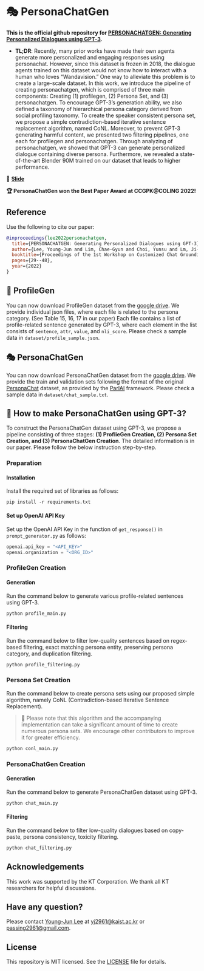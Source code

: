 # 🎭 PersonaChatGen

**This is the official github repository for [PERSONACHATGEN: Generating Personalized Dialogues using GPT-3](https://aclanthology.org/2022.ccgpk-1.4/).**

- **TL;DR**: Recently, many prior works have made their own agents generate more personalized and engaging responses using personachat. However, since this dataset is frozen in 2018, the dialogue agents trained on this dataset would not know how to interact with a human who loves “Wandavision.” One way to alleviate this problem is to create a large-scale dataset. In this work, we introduce the pipeline of creating personachatgen, which is comprised of three main components: Creating (1) profilegen, (2) Persona Set, and (3) personachatgen. To encourage GPT-3’s generation ability, we also defined a taxonomy of hierarchical persona category derived from social profiling taxonomy. To create the speaker consistent persona set, we propose a simple contradiction-based iterative sentence replacement algorithm, named CoNL. Moreover, to prevent GPT-3 generating harmful content, we presented two filtering pipelines, one each for profilegen and personachatgen. Through analyzing of personachatgen, we showed that GPT-3 can generate personalized dialogue containing diverse persona. Furthermore, we revealed a state-of-the-art Blender 90M trained on our dataset that leads to higher performance.

📜 [**Slide**](https://drive.google.com/file/d/1FCtRyoxySbeHORUt9brhhzhVrULzAlZ3/view?usp=share_link)

**🏆 PersonaChatGen won the Best Paper Award at CCGPK@COLING 2022!**

## Reference
Use the following to cite our paper:
```bibtex
@inproceedings{lee2022personachatgen,
  title={PERSONACHATGEN: Generating Personalized Dialogues using GPT-3},
  author={Lee, Young-Jun and Lim, Chae-Gyun and Choi, Yunsu and Lm, Ji-Hui and Choi, Ho-Jin},
  booktitle={Proceedings of the 1st Workshop on Customized Chat Grounding Persona and Knowledge},
  pages={29--48},
  year={2022}
}
```

## 🔎 ProfileGen

You can now download ProfileGen dataset from the [google drive](https://drive.google.com/drive/folders/18a6tBapA3IqMyfjxL0z2MQbTNwMjhxOf?usp=share_link).
We provide individual json files, where each file is related to the persona category. (See Table 15, 16, 17 in our paper)
Each file contains a list of profile-related sentence generated by GPT-3, where each element in the list consists of `sentence`, `attr`, `value`, and `nli_score`. Please check a sample data in `dataset/profile_sample.json`.


## 🎭 PersonaChatGen

You can now download PersonaChatGen dataset from the [google drive](https://drive.google.com/drive/folders/146MR4ODZ51eesK17R6LorrG9bzX-zxPs?usp=share_link).
We provide the train and validation sets following the format of the original [PersonaChat](https://arxiv.org/abs/1801.07243) dataset, as provided by the [ParlAI](https://github.com/facebookresearch/ParlAI/tree/main/parlai/tasks/personachat) framework.
Please check a sample data in `dataset/chat_sample.txt`.

## 🤖 How to make PersonaChatGen using GPT-3?

To construct the PersonaChatGen dataset using GPT-3, we propose a pipeline consisting of three stages: **(1) ProflieGen Creation, (2) Persona Set Creation, and (3) PersonaChatGen Creation**. The detailed information is in our paper. Please follow the below instruction step-by-step.

### Preparation

#### Installation

Install the required set of libraries as follows:
```
pip install -r requirements.txt
```

#### Set up OpenAI API Key

Set up the OpenAI API Key in the function of `get_response()` in `prompt_generator.py` as follows:

```python
openai.api_key = "<API_KEY>"
openai.organization = "<ORG_ID>"
```

### ProfileGen Creation

#### Generation
Run the command below to generate various profile-related sentences using GPT-3.

```python
python profile_main.py
```

#### Filtering
Run the command below to filter low-quality sentences based on regex-based filtering, exact matching persona entity, preserving persona category, and duplication filtering.

```python
python profile_filtering.py
```

### Persona Set Creation

Run the command below to create persona sets using our proposed simple algorithm, namely CoNL (Contradiction-based Iterative Sentence Replacement).
> 🚨 Please note that this algorithm and the accompanying implementation can take a significant amount of time to create numerous persona sets. We encourage other contributors to improve it for greater efficiency.

```python
python conl_main.py
```

### PersonaChatGen Creation

#### Generation
Run the command below to generate PersonaChatGen dataset using GPT-3.

```python
python chat_main.py
```

#### Filtering
Run the command below to filter low-quality dialogues based on copy-paste, persona consistency, toxicity filtering.

```python
python chat_filtering.py
```

## Acknowledgements

This work was supported by the KT Corporation. We thank all KT researchers for helpful discussions.

## Have any question?

Please contact [Young-Jun Lee](https://sites.google.com/view/passing2961/%ED%99%88) at yj2961@kaist.ac.kr or passing2961@gmail.com.

## License

This repository is MIT licensed. See the [LICENSE](https://github.com/passing2961/PersonaChatGen/blob/main/LICENSE) file for details.
